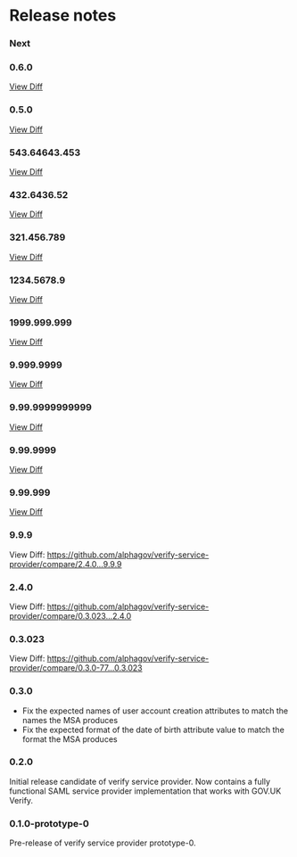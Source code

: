 Release notes
=============

### Next

### 0.6.0
[View Diff](https://github.com/alphagov/verify-service-provider/compare/0.5.0...0.6.0)

### 0.5.0
[View Diff](https://github.com/alphagov/verify-service-provider/compare/543.64643.453...0.5.0)

### 543.64643.453
[View Diff](https://github.com/alphagov/verify-service-provider/compare/432.6436.52...543.64643.453)

### 432.6436.52
[View Diff](https://github.com/alphagov/verify-service-provider/compare/321.456.789...432.6436.52)

### 321.456.789
[View Diff](https://github.com/alphagov/verify-service-provider/compare/1234.5678.9...321.456.789)

### 1234.5678.9
[View Diff](https://github.com/alphagov/verify-service-provider/compare/1999.999.999...1234.5678.9)

### 1999.999.999
[View Diff](https://github.com/alphagov/verify-service-provider/compare/9.999.9999...1999.999.999)

### 9.999.9999
[View Diff](https://github.com/alphagov/verify-service-provider/compare/9.99.9999999999...9.999.9999)

### 9.99.9999999999
[View Diff](https://github.com/alphagov/verify-service-provider/compare/9.99.9999...9.99.9999999999)

### 9.99.9999
[View Diff](https://github.com/alphagov/verify-service-provider/compare/9.99.999...9.99.9999)

### 9.99.999
[View Diff](https://github.com/alphagov/verify-service-provider/compare/0.3.0-77...9.99.999)

### 9.9.9
View Diff: https://github.com/alphagov/verify-service-provider/compare/2.4.0...9.9.9

### 2.4.0
View Diff: https://github.com/alphagov/verify-service-provider/compare/0.3.023...2.4.0

### 0.3.023
View Diff: https://github.com/alphagov/verify-service-provider/compare/0.3.0-77...0.3.023

### 0.3.0

* Fix the expected names of user account creation attributes to match the names the MSA produces
* Fix the expected format of the date of birth attribute value to match the format the MSA produces

### 0.2.0

Initial release candidate of verify service provider. Now contains a fully
functional SAML service provider implementation that works with GOV.UK Verify.

### 0.1.0-prototype-0

Pre-release of verify service provider prototype-0.

